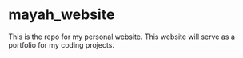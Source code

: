 # mayah_website
This is the repo for my personal website.
This website will serve as a portfolio for my coding projects.
